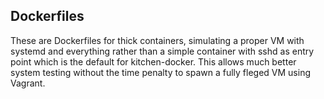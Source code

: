 ## Dockerfiles

These are Dockerfiles for thick containers, simulating a proper VM with systemd and everything rather than a simple container with sshd as entry point which is the default for kitchen-docker. This allows much better system testing without the time penalty to spawn a fully fleged VM using Vagrant.
